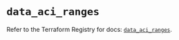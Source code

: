 # `data_aci_ranges`

Refer to the Terraform Registry for docs: [`data_aci_ranges`](https://registry.terraform.io/providers/ciscodevnet/aci/2.17.0/docs/data-sources/ranges).
